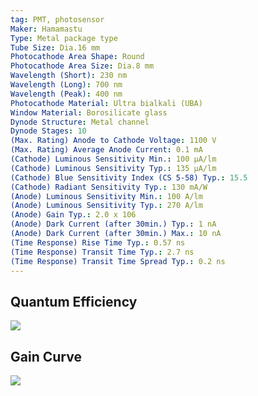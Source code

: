 ```yaml
---
tag: PMT, photosensor
Maker: Hamamastu
Type: Metal package type
Tube Size: Dia.16 mm
Photocathode Area Shape: Round
Photocathode Area Size: Dia.8 mm
Wavelength (Short): 230 nm
Wavelength (Long): 700 nm
Wavelength (Peak): 400 nm
Photocathode Material: Ultra bialkali (UBA)
Window Material: Borosilicate glass
Dynode Structure: Metal channel
Dynode Stages: 10
(Max. Rating) Anode to Cathode Voltage: 1100 V
(Max. Rating) Average Anode Current: 0.1 mA
(Cathode) Luminous Sensitivity Min.: 100 μA/lm
(Cathode) Luminous Sensitivity Typ.: 135 μA/lm
(Cathode) Blue Sensitivity Index (CS 5-58) Typ.: 15.5
(Cathode) Radiant Sensitivity Typ.: 130 mA/W
(Anode) Luminous Sensitivity Min.: 100 A/lm
(Anode) Luminous Sensitivity Typ.: 270 A/lm
(Anode) Gain Typ.: 2.0 x 106
(Anode) Dark Current (after 30min.) Typ.: 1 nA
(Anode) Dark Current (after 30min.) Max.: 10 nA
(Time Response) Rise Time Typ.: 0.57 ns
(Time Response) Transit Time Typ.: 2.7 ns
(Time Response) Transit Time Spread Typ.: 0.2 ns
---
```

## Quantum Efficiency

![](Pasted%20image%2020240509145614.png)

## Gain Curve

![](Pasted%20image%2020240509145644.png)